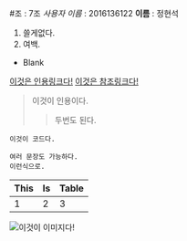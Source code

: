 #조 : 7조
*사용자 이름* : 2016136122
**이름** : 정현석

1. 쓸게없다.
1. 여백.
* Blank

[이것은 인용링크다!](https://www.google.com)
[이것은 참조링크다!][1]

>이것이 인용이다.
>> 두번도 된다.


```이것이 코드다.```
```
여러 문장도 가능하다.
이런식으로.
```



This | Is | Table
--- | --- | ---
1 | 2 | 3

![이것이 이미지다!](https://raw.github.com/dcurtis/markdown-mark/master/png/208x128.png)






[1]: https://www.naver.com
